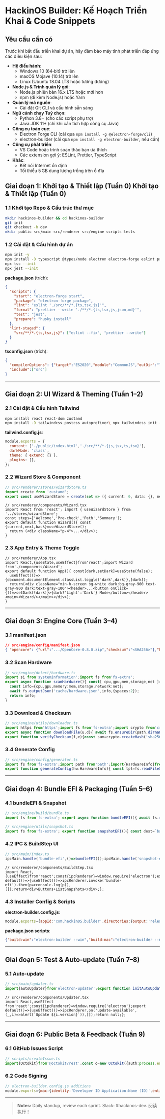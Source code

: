 # HackinOS Builder: Kế Hoạch Triển Khai & Code Snippets

## Yêu cầu cần có

Trước khi bắt đầu triển khai dự án, hãy đảm bảo máy tính phát triển đáp ứng các điều kiện sau:

- **Hệ điều hành**:
  - Windows 10 (64‑bit) trở lên
  - macOS Mojave (10.14) trở lên
  - Linux (Ubuntu 18.04 LTS hoặc tương đương)
- **Node.js & Trình quản lý gói**:
  - Node.js phiên bản 16.x LTS hoặc mới hơn
  - npm (đi kèm Node.js) hoặc Yarn
- **Quản lý mã nguồn**:
  - Cài đặt Git CLI và cấu hình sẵn sàng
- **Ngữ cảnh chạy Tuỳ chọn**:
  - Python 3.8+ (cho các script phụ trợ)
  - Java JDK 11+ (chỉ khi cần tích hợp công cụ Java)
- **Công cụ toàn cục**:
  - Electron Forge CLI (cài qua `npm install -g @electron-forge/cli`)
  - electron-builder (cài qua `npm install -g electron-builder`, nếu cần)
- **Công cụ phát triển**:
  - VS Code hoặc trình soạn thảo bạn ưa thích
  - Các extension gợi ý: ESLint, Prettier, TypeScript
- **Khác**:
  - Kết nối Internet ổn định
  - Tối thiểu 5 GB dung lượng trống trên ổ đĩa

## Giai đoạn 1: Khởi tạo & Thiết lập (Tuần 0) Khởi tạo & Thiết lập (Tuần 0)

### 1.1 Khởi tạo Repo & Cấu trúc thư mục

```bash
mkdir hackinos-builder && cd hackinos-builder
git init
git checkout -b dev
mkdir public src/main src/renderer src/engine scripts tests
```

### 1.2 Cài đặt & Cấu hình dự án

```bash
npm init -y
npm install -D typescript @types/node electron electron-forge eslint prettier eslint-config-prettier eslint-plugin-react @typescript-eslint/parser @typescript-eslint/eslint-plugin husky lint-staged jest @types/jest ts-jest
npx tsc --init
npx jest --init
```

**package.json** (trích):

```json
{
  "scripts": {
    "start": "electron-forge start",
    "package": "electron-forge package",
    "lint": "eslint './src/**/*.{ts,tsx,js}'",
    "format": "prettier --write './**/*.{ts,tsx,js,json,md}'",
    "test": "jest",
    "prepare": "husky install"
  },
  "lint-staged": {
    "src/**/*.{ts,tsx,js}": ["eslint --fix", "prettier --write"]
  }
}
```

**tsconfig.json** (trích):

```json
{
  "compilerOptions": {"target":"ES2020","module":"CommonJS","outDir":"lib","strict":true,"esModuleInterop":true,"jsx":"react","skipLibCheck":true},
  "include":["src"]
}
```

---

## Giai đoạn 2: UI Wizard & Theming (Tuần 1–2)

### 2.1 Cài đặt & Cấu hình Tailwind

```bash
npm install react react-dom zustand
npm install -D tailwindcss postcss autoprefixer\ npx tailwindcss init -p
```

**tailwind.config.js**:

```js
module.exports = {
  content: ['./public/index.html','./src/**/*.{js,jsx,ts,tsx}'],
  darkMode: 'class',
  theme: { extend: {} },
  plugins: [],
};
```

### 2.2 Wizard Store & Component

```ts
// src/renderer/stores/wizardStore.ts
import create from 'zustand';
export const useWizardStore = create(set => ({ current: 0, data: {}, next: () => set(s => ({ current: Math.min(s.current+1,3) })), back: () => set(s => ({ current: Math.max(s.current-1,0) })) }));
```

```tsx
// src/renderer/components/Wizard.tsx
import React from 'react'; import { useWizardStore } from '../stores/wizardStore';
const steps=['Welcome','Pre-check','Path','Summary'];
export default function Wizard(){ const {current,next,back}=useWizardStore();
  return (<div className="p-4">...</div>);
}
```

### 2.3 App Entry & Theme Toggle

```tsx
// src/renderer/App.tsx
import React,{useState,useEffect}from'react';import Wizard from'./components/Wizard';
export default function App(){ const[dark,setDark]=useState(false);
  useEffect(()=>{document.documentElement.classList.toggle('dark',dark)},[dark]);
  return(<div className="min-h-screen bg-white dark:bg-gray-900 text-gray-900 dark:text-gray-100"><header>...<button onClick={()=>setDark(!dark)}>{dark?'Light':'Dark'} Mode</button></header><main><Wizard/></main></div>);
}
```

---

## Giai đoạn 3: Engine Core (Tuần 3–4)

### 3.1 manifest.json

```json
// src/engine/config/manifest.json
{ "opencore": {"url":".../OpenCore-0.8.0.zip","checksum":"<SHA256>"},"kexts":[{...}]}
```

### 3.2 Scan Hardware

```ts
// src/engine/detect/hardware.ts
import si from'systeminformation';import fs from'fs-extra';
export async function scanHardware(){ const[ cpu,gpu,mem,storage,net ]=await Promise.all([si.cpu(),si.graphics(),si.mem(),si.blockDevices(),si.networkInterfaces()]);
  const info={cpu,gpu,memory:mem,storage,network:net};
  await fs.outputJson('cache/hardware.json',info,{spaces:2});
  return info;
}
```

### 3.3 Download & Checksum

```ts
// src/engine/utils/downloader.ts
import https from'https';import fs from'fs-extra';import crypto from'crypto';import path from'path';
export async function downloadFile(u,d){ await fs.ensureDir(path.dirname(d)); return new Promise((res,rej)=>{https.get(u,r=>{const f=fs.createWriteStream(d);r.pipe(f);f.on('finish',()=>f.close(res));}).on('error',rej);});}
export function verifyChecksum(f,e){const sum=crypto.createHash('sha256').update(fs.readFileSync(f)).digest('hex');if(sum!==e)throw new Error('Checksum mismatch');}
```

### 3.4 Generate Config

```ts
// src/engine/config/generator.ts
import fs from'fs-extra';import path from'path';import{HardwareInfo}from'../detect/hardware';
export function generateConfig(hw:HardwareInfo){ const tpl=fs.readFileSync(path.resolve(__dirname,'template.plist'),'utf-8'); const model=hw.cpu.brand.includes('Intel')?'MacBookPro15,1':'iMac19,1'; const out=tpl.replace(/{{systemProductName}}/,model); fs.ensureDirSync('cache/components/EFI/OC'); fs.writeFileSync('cache/components/EFI/OC/config.plist',out); }
```

---

## Giai đoạn 4: Bundle EFI & Packaging (Tuần 5–6)

### 4.1 bundleEFI & Snapshot

```ts
// src/engine/build/bundle.ts
import fs from'fs-extra'; export async function bundleEFI(){ await fs.remove('dist/EFI'); await fs.copy('cache/components/EFI/OC','dist/EFI'); return 'dist/EFI'; }
```

```ts
// src/engine/utils/snapshot.ts
import fs from'fs-extra'; export function snapshotEFI(){ const dest=`backups/EFI-${Date.now()}`; fs.copySync('dist/EFI',dest); return dest; } export function restoreEFI(s:string){ fs.removeSync('dist/EFI'); fs.copySync(s,'dist/EFI'); }
```

### 4.2 IPC & BuildStep UI

```ts
// src/main/index.ts
ipcMain.handle('bundle-efi',()=>bundleEFI());ipcMain.handle('snapshot-efi',()=>snapshotEFI());ipcMain.handle('restore-efi',(_,dir)=>restoreEFI(dir));
```

```tsx
// src/renderer/components/BuildStep.tsx
import React,{useEffect}from'react';const{ipcRenderer}=window.require('electron');export default()=>{useEffect(()=>ipcRenderer.invoke('bundle-efi').then(p=>console.log(p)),[]);return<div>Buttons+ListSnapshots</div>;};
```

### 4.3 Installer Config & Scripts

**electron-builder.config.js**:

```js
module.exports={appId:'com.hackinOS.builder',directories:{output:'release'},win:{target:'nsis'},mac:{target:'pkg'},linux:{target:'AppImage'}};
```

**package.json scripts**:

```json
{"build:win":"electron-builder --win","build:mac":"electron-builder --mac","build:linux":"electron-builder --linux","build:all":"electron-builder --publish=never"}
```

---

## Giai đoạn 5: Test & Auto-update (Tuần 7–8)

### 5.1 Auto-update

```ts
// src/main/updater.ts
import{autoUpdater}from'electron-updater';export function initAutoUpdate(win){autoUpdater.setFeedURL({provider:'github',owner:'you',repo:'hackinos-builder'});autoUpdater.checkForUpdates();autoUpdater.on('update-available',i=>win.webContents.send('update-available',i));autoUpdater.on('update-downloaded',()=>autoUpdater.quitAndInstall());}
```

```tsx
// src/renderer/components/Updater.tsx
import React,useEffect from'react';const{ipcRenderer}=window.require('electron');export default()=>{useEffect(()=>ipcRenderer.on('update-available',(_,i)=>alert(`Update ${i.version}`)),[]);return null;};
```

---

## Giai đoạn 6: Public Beta & Feedback (Tuần 9)

### 6.1 GitHub Issues Script

```ts
// scripts/createIssue.ts
import{Octokit}from'@octokit/rest';const o=new Octokit({auth:process.env.GH_TOKEN});async function reportBug(t,b){await o.issues.create({owner:'you',repo:'hackinos-builder',title:t,body:b});}
```

### 6.2 Code Signing

```js
// electron-builder.config.js additions
module.exports={mac:{identity:'Developer ID Application:Name (ID)',entitlements:'build/entitlements.mac.plist',hardenedRuntime:true},win:{certificateFile:'cert.pfx',certificatePassword:process.env.CERT_PASS}};
```

---

> **Notes:** Daily standup, review each sprint. Slack: #hackinos-dev. 阅读执行！

